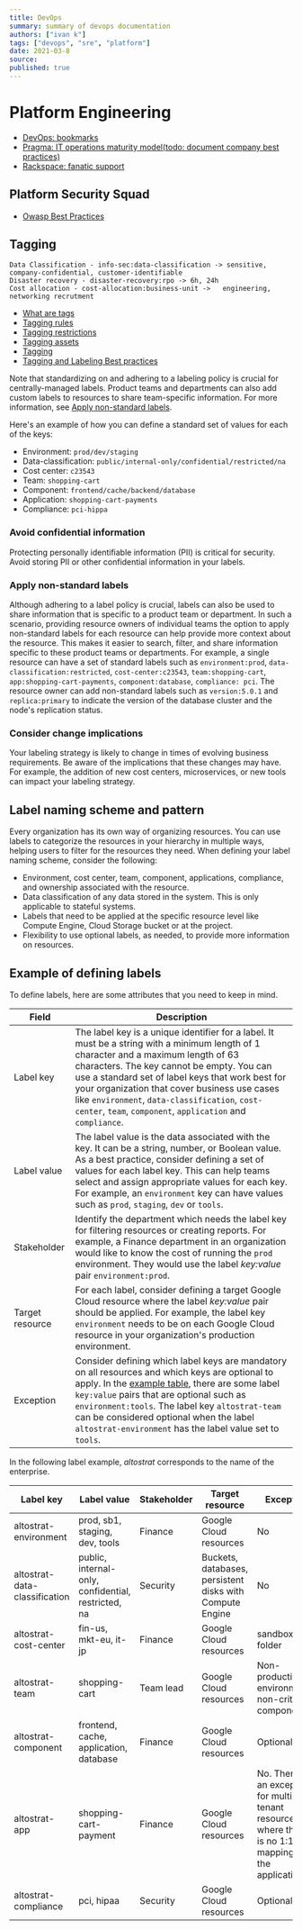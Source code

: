 ```yaml
---
title: DevOps
summary: summary of devops documentation
authors: ["ivan k"]
tags: ["devops", "sre", "platform"]
date: 2021-03-8
source:
published: true
---
```


# Platform Engineering

- [DevOps: bookmarks](http://www.devopsbookmarks.com)
- [Pragma: IT operations maturity model(todo: document company best practices)](http://code.praqma.com/ops-maturity/)
- [Rackspace: fanatic support ](https://www.rackspace.com/en-gb/resources?region%5B113%5D=113&content_type%5Bwhite_paper%5D=white_paper)

## Platform Security Squad

- [Owasp Best Practices](https://cheatsheetseries.owasp.org/index.html)

## Tagging

```
Data Classification - info-sec:data-classification -> sensitive, company-confidential, customer-identifiable
Disaster recovery - disaster-recovery:rpo -> 6h, 24h
Cost allocation - cost-allocation:business-unit ->   engineering, networking recrutment
```

- [What are tags](https://docs.aws.amazon.com/whitepapers/latest/tagging-best-practices/what-are-tags.html)
- [Tagging rules](https://peritossolutions.com/aws/aws-tagging-rules/)
- [Tagging restrictions](https://docs.aws.amazon.com/mediaconnect/latest/ug/tagging-restrictions.html)
- [Tagging assets](../../assets/tagging/)
- [Tagging ](https://github.com/ik-cloud/aws-enterprise-naming-tagging-standard)
- [Tagging and Labeling Best practices](https://www.doit.com/google-cloud-platform-resource-labeling-best-practices/)

Note that standardizing on and adhering to a labeling policy is crucial for centrally-managed labels. Product teams and departments can also add custom labels to resources to share team-specific information. For more information, see [Apply non-standard labels](https://cloud.google.com/resource-manager/docs/best-practices-labels#nonstandardlabels).

Here's an example of how you can define a standard set of values for each of the keys:

- Environment: `prod/dev/staging`
- Data-classification: `public/internal-only/confidential/restricted/na`
- Cost center: `c23543`
- Team: `shopping-cart`
- Component: `frontend/cache/backend/database`
- Application: `shopping-cart-payments`
- Compliance: `pci-hippa`

### Avoid confidential information

Protecting personally identifiable information (PII) is critical for security. Avoid storing PII or other confidential information in your labels.

### Apply non-standard labels

Although adhering to a label policy is crucial, labels can also be used to share information that is specific to a product team or department. In such a scenario, providing resource owners of individual teams the option to apply non-standard labels for each resource can help provide more context about the resource. This makes it easier to search, filter, and share information specific to these product teams or departments. For example, a single resource can have a set of standard labels such as `environment:prod`, `data-classification:restricted`, `cost-center:c23543`, `team:shopping-cart`, `app:shopping-cart-payments`, `component:database`, `compliance: pci`. The resource owner can add non-standard labels such as `version:5.0.1` and `replica:primary` to indicate the version of the database cluster and the node's replication status.

### Consider change implications

Your labeling strategy is likely to change in times of evolving business requirements. Be aware of the implications that these changes may have. For example, the addition of new cost centers, microservices, or new tools can impact your labeling strategy.

## Label naming scheme and pattern

Every organization has its own way of organizing resources. You can use labels to categorize the resources in your hierarchy in multiple ways, helping users to filter for the resources they need. When defining your label naming scheme, consider the following:

-   Environment, cost center, team, component, applications, compliance, and ownership associated with the resource.
-   Data classification of any data stored in the system. This is only applicable to stateful systems.
-   Labels that need to be applied at the specific resource level like Compute Engine, Cloud Storage bucket or at the project.
-   Flexibility to use optional labels, as needed, to provide more information on resources.

## Example of defining labels

To define labels, here are some attributes that you need to keep in mind.

| Field | Description |
| --- | --- |
| Label key | The label key is a unique identifier for a label. It must be a string with a minimum length of 1 character and a maximum length of 63 characters. The key cannot be empty. You can use a standard set of label keys that work best for your organization that cover business use cases like `environment`, `data-classification`, `cost-center`, `team`, `component`, `application` and `compliance`. |
| Label value | The label value is the data associated with the key. It can be a string, number, or Boolean value. As a best practice, consider defining a set of values for each label key. This can help teams select and assign appropriate values for each key. For example, an `environment` key can have values such as `prod`, `staging`, `dev` or `tools`. |
| Stakeholder | Identify the department which needs the label key for filtering resources or creating reports. For example, a Finance department in an organization would like to know the cost of running the `prod` environment. They would use the label _key:value_ pair `environment:prod`. |
| Target resource | For each label, consider defining a target Google Cloud resource where the label _key:value_ pair should be applied. For example, the label key `environment` needs to be on each Google Cloud resource in your organization's production environment. |
| Exception | Consider defining which label keys are mandatory on all resources and which keys are optional to apply. In the [example table](https://cloud.google.com/resource-manager/docs/best-practices-labels#example_labels_table), there are some label `key:value` pairs that are optional such as `environment:tools`. The label key `altostrat-team` can be considered optional when the label `altostrat-environment` has the label value set to `tools`. |

In the following label example, _altostrat_ corresponds to the name of the enterprise.

| Label key | Label value | Stakeholder | Target resource | Exception |
| --- | --- | --- | --- | --- |
| altostrat-environment | prod, sb1, staging, dev, tools | Finance | Google Cloud resources | No |
| altostrat-data-classification | public, internal-only, confidential, restricted, na | Security | Buckets, databases, persistent disks with Compute Engine | No |
| altostrat-cost-center | fin-us, mkt-eu, it-jp | Finance | Google Cloud resources | sandbox-folder |
| altostrat-team | shopping-cart | Team lead | Google Cloud resources | Non-production environments, non-critical components |
| altostrat-component | frontend, cache, application, database | Finance | Google Cloud resources | Optional |
| altostrat-app | shopping-cart-payment | Finance | Google Cloud resources | No. There's an exception for multi-tenant resources where there is no 1:1 mapping with the application. |
| altostrat-compliance | pci, hipaa | Security | Google Cloud resources | Optional |
